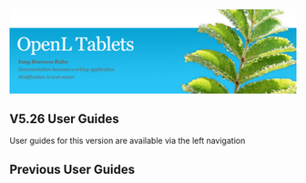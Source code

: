 <img src="img/OpenLHome.png" width="700">

## V5.26 User Guides
User guides for this version are available via the left navigation

## Previous User Guides

